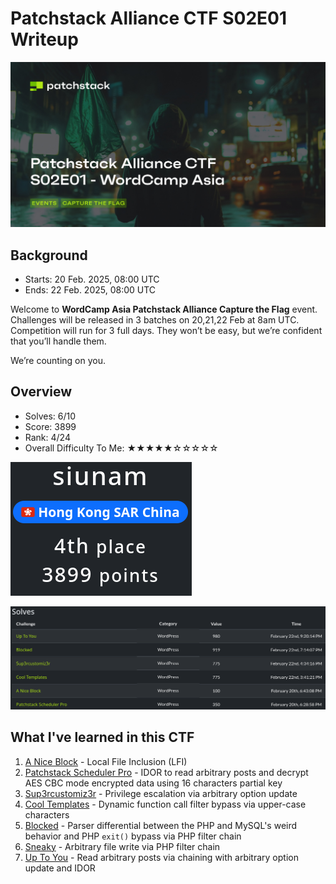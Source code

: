 # Patchstack Alliance CTF S02E01 Writeup

![](https://github.com/siunam321/CTF-Writeups/blob/main/Patchstack-Alliance-CTF-S02E01/images/banner.png)

## Background

- Starts: 20 Feb. 2025, 08:00 UTC
- Ends: 22 Feb. 2025, 08:00 UTC

Welcome to **WordCamp Asia Patchstack Alliance Capture the Flag** event. Challenges will be released in 3 batches on 20,21,22 Feb at 8am UTC. Competition will run for 3 full days. They won’t be easy, but we’re confident that you’ll handle them.

We’re counting on you.

## Overview

- Solves: 6/10
- Score: 3899
- Rank: 4/24
- Overall Difficulty To Me: ★★★★★☆☆☆☆☆

![](https://github.com/siunam321/CTF-Writeups/blob/main/Patchstack-Alliance-CTF-S02E01/images/score.png)

![](https://github.com/siunam321/CTF-Writeups/blob/main/Patchstack-Alliance-CTF-S02E01/images/solves.png)

## What I've learned in this CTF

1. [A Nice Block](https://github.com/siunam321/CTF-Writeups/blob/main/Patchstack-Alliance-CTF-S02E01/A-Nice-Block/README.md) - Local File Inclusion (LFI)
2. [Patchstack Scheduler Pro](https://github.com/siunam321/CTF-Writeups/blob/main/Patchstack-Alliance-CTF-S02E01/Patchstack-Scheduler-Pro/README.md) - IDOR to read arbitrary posts and decrypt AES CBC mode encrypted data using 16 characters partial key
3. [Sup3rcustomiz3r](https://github.com/siunam321/CTF-Writeups/blob/main/Patchstack-Alliance-CTF-S02E01/Sup3rcustomiz3r/README.md) - Privilege escalation via arbitrary option update
4. [Cool Templates](https://github.com/siunam321/CTF-Writeups/blob/main/Patchstack-Alliance-CTF-S02E01/Cool-Templates/README.md) - Dynamic function call filter bypass via upper-case characters
5. [Blocked](https://github.com/siunam321/CTF-Writeups/blob/main/Patchstack-Alliance-CTF-S02E01/Blocked/README.md) - Parser differential between the PHP and MySQL's weird behavior and PHP `exit()` bypass via PHP filter chain
6. [Sneaky](https://github.com/siunam321/CTF-Writeups/blob/main/Patchstack-Alliance-CTF-S02E01/Sneaky/README.md) - Arbitrary file write via PHP filter chain
7. [Up To You](https://github.com/siunam321/CTF-Writeups/blob/main/Patchstack-Alliance-CTF-S02E01/Up-To-You/README.md) - Read arbitrary posts via chaining with arbitrary option update and IDOR